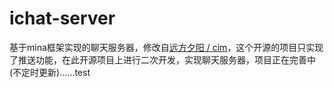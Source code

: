 # ichat-server
基于mina框架实现的聊天服务器，修改自[远方夕阳 / cim](http://git.oschina.net/farsunset/cim)，这个开源的项目只实现了推送功能，在此开源项目上进行二次开发，实现聊天服务器，项目正在完善中(不定时更新)......test
